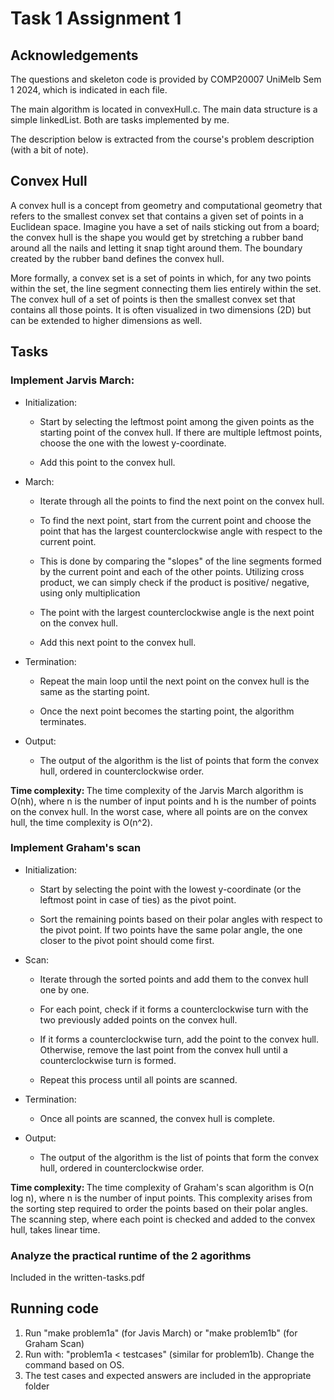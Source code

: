# Task 1 Assignment 1

## Acknowledgements

The questions and skeleton code is provided by COMP20007 UniMelb Sem 1 2024, which is indicated in each file.

The main algorithm is located in convexHull.c. The main data structure is a simple linkedList. Both are tasks implemented by me.

The description below is extracted from the course's problem description (with a bit of note).

## Convex Hull

A convex hull is a concept from geometry and computational geometry that refers to the smallest convex set that contains a given set of points in a Euclidean space. Imagine you have a set of nails sticking out from a board; the convex hull is the shape you would get by stretching a rubber band around all the nails and letting it snap tight around them. The boundary created by the rubber band defines the convex hull.

More formally, a convex set is a set of points in which, for any two points within the set, the line segment connecting them lies entirely within the set. The convex hull of a set of points is then the smallest convex set that contains all those points. It is often visualized in two dimensions (2D) but can be extended to higher dimensions as well.

## Tasks

### Implement Jarvis March:
- Initialization:
    - Start by selecting the leftmost point among the given points as the starting point of the convex hull. If there are multiple leftmost points, choose the one with the lowest y-coordinate.

    - Add this point to the convex hull.

- March:

    - Iterate through all the points to find the next point on the convex hull.

    - To find the next point, start from the current point and choose the point that has the largest counterclockwise angle with respect to the current point.

    - This is done by comparing the "slopes" of the line segments formed by the current point and each of the other points. Utilizing cross product, we can simply check if the product is positive/ negative, using only multiplication

    - The point with the largest counterclockwise angle is the next point on the convex hull.

    - Add this next point to the convex hull.

- Termination:

    - Repeat the main loop until the next point on the convex hull is the same as the starting point.

    - Once the next point becomes the starting point, the algorithm terminates.

- Output:

    - The output of the algorithm is the list of points that form the convex hull, ordered in counterclockwise order.

<b> Time complexity: </b> The time complexity of the Jarvis March algorithm is O(nh), where n is the number of input points and h is the number of points on the convex hull. In the worst case, where all points are on the convex hull, the time complexity is O(n^2).

### Implement Graham's scan
- Initialization:

    - Start by selecting the point with the lowest y-coordinate (or the leftmost point in case of ties) as the pivot point.

    - Sort the remaining points based on their polar angles with respect to the pivot point. If two points have the same polar angle, the one closer to the pivot point should come first.

- Scan:

    - Iterate through the sorted points and add them to the convex hull one by one.

    - For each point, check if it forms a counterclockwise turn with the two previously added points on the convex hull.

    - If it forms a counterclockwise turn, add the point to the convex hull. Otherwise, remove the last point from the convex hull until a counterclockwise turn is formed.

    - Repeat this process until all points are scanned.

- Termination:

    - Once all points are scanned, the convex hull is complete.

- Output:

    - The output of the algorithm is the list of points that form the convex hull, ordered in counterclockwise order.

<b> Time complexity: </b> The time complexity of Graham's scan algorithm is O(n log n), where n is the number of input points. This complexity arises from the sorting step required to order the points based on their polar angles. The scanning step, where each point is checked and added to the convex hull, takes linear time.

### Analyze the practical runtime of the 2 agorithms
Included in the written-tasks.pdf

## Running code
1. Run "make problem1a" (for Javis March) or "make problem1b" (for Graham Scan)
2. Run with: "problem1a < testcases" (similar for problem1b). Change the command based on OS.
3. The test cases and expected answers are included in the appropriate folder